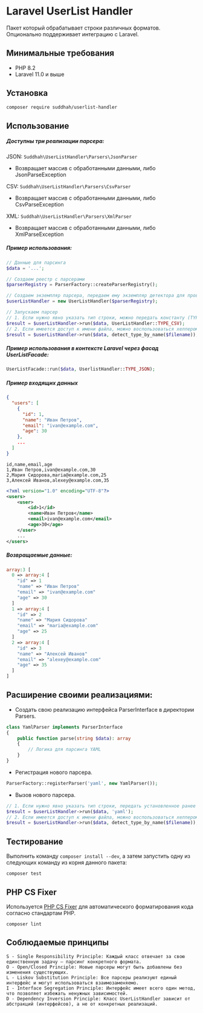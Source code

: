# Laravel UserList Handler

Пакет который обрабатывает строки различных форматов.
Опционально поддерживает интеграцию с Laravel.

## Минимальные требования

- PHP 8.2
- Laravel 11.0 и выше

## Установка
```sh
composer require suddhah/userlist-handler
```

## Использование

##### Доступны три реализации парсера:

JSON: `Suddhah\UserListHandler\Parsers\JsonParser`

- Возвращает массив с обработанными данными, либо JsonParseException

CSV: `Suddhah\UserListHandler\Parsers\CsvParser`

- Возвращает массив с обработанными данными, либо CsvParseException

XML: `Suddhah\UserListHandler\Parsers\XmlParser`

- Возвращает массив с обработанными данными, либо XmlParseException

##### Пример использования:
```php
// Данные для парсинга
$data = '...';

// Создаем реестр с парсерами
$parserRegistry = ParserFactory::createParserRegistry();

// Создаем экземпляр парсера, передаем ему экземпляр детектора для проверки формата строки
$userListHandler = new UserListHandler($parserRegistry);

// Запускаем парсер
// 1. Если нужно явно указать тип строки, можно передать константу (TYPE_JSON, TYPE_CSV, TYPE_XML)
$result = $userListHandler->run($data, UserListHandler::TYPE_CSV);
// 2. Если имеется доступ к имени файла, можно воспользоваться хелпером detect_type_by_name()
$result = $userListHandler->run($data, detect_type_by_name($filename));
```
##### Пример использования в контексте Laravel через фасад UserListFacade:
```php
UserListFacade::run($data, UserlistHandler::TYPE_JSON);
````

##### Пример входящих данных
```json
{
  "users": [
    {
      "id": 1,
      "name": "Иван Петров",
      "email": "ivan@example.com",
      "age": 30
    },
    ...
  ]
}
```
```csv
id,name,email,age
1,Иван Петров,ivan@example.com,30
2,Мария Сидорова,maria@example.com,25
3,Алексей Иванов,alexey@example.com,35
```
```xml
<?xml version="1.0" encoding="UTF-8"?>
<users>
    <user>
        <id>1</id>
        <name>Иван Петров</name>
        <email>ivan@example.com</email>
        <age>30</age>
    </user>
    ...
</users>
```
##### Возвращаемые данные:
```php
array:3 [
  0 => array:4 [
    "id" => 1
    "name" => "Иван Петров"
    "email" => "ivan@example.com"
    "age" => 30
  ]
  1 => array:4 [
    "id" => 2
    "name" => "Мария Сидорова"
    "email" => "maria@example.com"
    "age" => 25
  ]
  2 => array:4 [
    "id" => 3
    "name" => "Алексей Иванов"
    "email" => "alexey@example.com"
    "age" => 35
  ]
]
```

## Расширение своими реализациями:
- Создать свою реализацию интерфейса ParserInterface в директории Parsers.
```php
class YamlParser implements ParserInterface
{
    public function parse(string $data): array
    {
        // Логика для парсинга YAML
    }
}
```
- Регистрация нового парсера.
```php
ParserFactory::registerParser('yaml', new YamlParser());
```
- Вызов нового парсера.
```php
// 1. Если нужно явно указать тип строки, передать установленное ранее значение для типа в ParserFactory::registerParser()
$result = $userListHandler->run($data, 'yaml');
// 2. Если имеется доступ к имени файла, можно воспользоваться хелпером detect_type_by_name()
$result = $userListHandler->run($data, detect_type_by_name($filename));
```

## Тестирование

Выполнить команду `composer install --dev`, а затем запустить одну из следующих команду из корня данного пакета:

```shell
composer test
```

## PHP CS Fixer

Используется [PHP CS Fixer](https://github.com/FriendsOfPHP/PHP-CS-Fixer) 
для автоматического форматирования кода согласно стандартам PHP.
```shell
composer lint
```

## Соблюдаемые принципы
    S - Single Responsibility Principle: Каждый класс отвечает за свою единственную задачу — парсинг конкретного формата.
    O - Open/Closed Principle: Новые парсеры могут быть добавлены без изменения существующих.
    L - Liskov Substitution Principle: Все парсеры реализуют единый интерфейс и могут использоваться взаимозаменяемо.
    I - Interface Segregation Principle: Интерфейс имеет всего один метод, что позволяет избежать ненужных зависимостей.
    D - Dependency Inversion Principle: Класс UserListHandler зависит от абстракций (интерфейсов), а не от конкретных реализаций.
